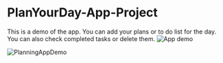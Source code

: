 # PlanYourDay-App-Project
This is a demo of the app. You can add your plans or to do list for the day. 
You can also check completed tasks or delete them.
![App demo](https://github.com/turosung/PlanYourDay-App-Project/assets/82477640/70e489cc-61f6-44ff-8629-f464260733e0)

![PlanningAppDemo](https://github.com/turosung/PlanYourDay-App-Project/assets/82477640/6de43e8d-e37b-4632-8767-503c4b5d039d)
